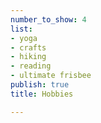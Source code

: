 ```yaml
---
number_to_show: 4
list:
- yoga
- crafts
- hiking
- reading
- ultimate frisbee
publish: true
title: Hobbies

---
```

